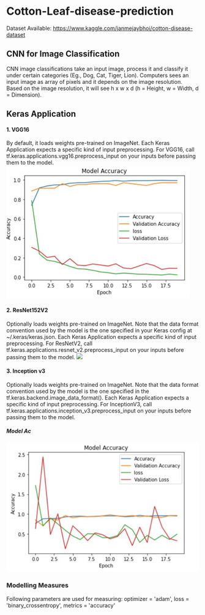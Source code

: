 # Cotton-Leaf-disease-prediction

Dataset Available: https://www.kaggle.com/janmejaybhoi/cotton-disease-dataset

## CNN for Image Classification
CNN image classifications take an input image, process it and classify it under certain categories (Eg., Dog, Cat, Tiger, Lion). Computers sees an input image as array of pixels and it depends on the image resolution. Based on the image resolution, it will see h x w x d (h = Height, w = Width, d = Dimension).

## Keras Application
#### 1. VGG16 
By default, it loads weights pre-trained on ImageNet. Each Keras Application expects a specific kind of input preprocessing. For VGG16, call tf.keras.applications.vgg16.preprocess_input on your inputs before passing them to the model.
![](screenshots/VGG16.JPG)

#### 2. ResNet152V2 
Optionally loads weights pre-trained on ImageNet. Note that the data format convention used by the model is the one specified in your Keras config at ~/.keras/keras.json.
Each Keras Application expects a specific kind of input preprocessing. For ResNetV2, call tf.keras.applications.resnet_v2.preprocess_input on your inputs before passing them to the model.
![](screenshots/resnet15.JPG)

#### 3. Inception v3
Optionally loads weights pre-trained on ImageNet. Note that the data format convention used by the model is the one specified in the tf.keras.backend.image_data_format().
Each Keras Application expects a specific kind of input preprocessing. For InceptionV3, call tf.keras.applications.inception_v3.preprocess_input on your inputs before passing them to the model.
##### Model Ac
![](screenshots/inceptionv3.JPG)

### Modelling Measures
Following parameters are used for measuring:
optimizer = 'adam',
loss = 'binary_crossentropy', 
metrics = 'accuracy'


